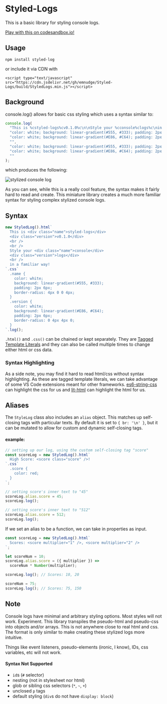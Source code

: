 # Styled-Logs

This is a basic library for styling console logs.

[Play with this on codesandbox.io!](https://codesandbox.io/s/styledconsolelogs-pc4lv)

## Usage

```
npm install styled-log
```

or include it via CDN with

```
<script type="text/javascript" src="https://cdn.jsdelivr.net/gh/emnudge/Styled-Logs/build/StyledLogs.min.js"></script>
```

## Background

console.log() allows for basic css styling which uses a syntax similar to:

```javascript
console.log(
  "This is %cstyled-logs%cv0.1.0%c\n\nStyle your %cconsole%clogs%c\nin a familiar way!",
  "color: white; background: linear-gradient(#555, #333); padding: 2px 6px; border-radius: 4px 0 0 4px;",
  "color: white; background: linear-gradient(#E86, #C64); padding: 2px 6px; border-radius: 0 4px 4px 0;",
  "",
  "color: white; background: linear-gradient(#555, #333); padding: 2px 6px; border-radius: 4px 0 0 4px;",
  "color: white; background: linear-gradient(#E86, #C64); padding: 2px 6px; border-radius: 0 4px 4px 0;",
  ""
);
```

which produces the following:

![stylized console log](https://i.imgur.com/vwKcepp.png)

As you can see, while this is a really cool feature, the syntax makes it fairly hard to read and create.
This miniature library creates a much more familiar syntax for styling complex stylized console logs.

## Syntax

```javascript
new StyledLog().html`
  This is <div class="name">styled-logs</div>
  <div class="version">v0.1.0</div>
  <br />
  <br />
  Style your <div class="name">console</div>
  <div class="version">logs</div>
  <br />
  in a familiar way!
`.css`
  .name { 
    color: white;
    background: linear-gradient(#555, #333);
    padding: 2px 6px;
    border-radius: 4px 0 0 4px;
  }
  .version {
    color: white;
    background: linear-gradient(#E86, #C64);
    padding: 2px 6px;
    border-radius: 0 4px 4px 0;
  }
`.log();
```

`.html()` and `.css()` can be chained or kept separately. They are [Tagged Template Literals](https://developer.mozilla.org/en-US/docs/Web/JavaScript/Reference/Template_literals#Tagged_templates) and they can also be called multiple times to change either html or css data.

### Syntax Highlighting

As a side note, you may find it hard to read html/css without syntax highlighting. As these are tagged template literals, we can take advantage of some VS Code extensions meant for other frameworks. [es6-string-css](https://marketplace.visualstudio.com/items?itemName=bashmish.es6-string-css) can highlight the css for us and [lit-html](https://marketplace.visualstudio.com/items?itemName=bierner.lit-html) can highlight the html for us.

## Aliases

The `StyleLog` class also includes an `alias` object. This matches up self-closing tags with particular texts. By default it is set to `{ br: '\n' }`, but it can be mutated to allow for custom and dynamic self-closing tags.

#### example:

```javascript
// setting up our log, using the custom self-closing tag "score"
const scoreLog = new StyledLog().html`
  High Score: <score class="score" />!
`.css`
  .score {
    color: red;
  }
`;

// setting score's inner text to "45"
scoreLog.alias.score = 45;
scoreLog.log();

// setting score's inner text to "512"
scoreLog.alias.score = 512;
scoreLog.log();
```

If we set an alias to be a function, we can take in properties as input.
```javascript
const scoreLog = new StyledLog().html`
  Scores: <score multiplier="1" />, <score multiplier="2" />
`;

let scoreNum = 10;
scoreLog.alias.score = ({ multiplier }) => 
  scoreNum * Number(multiplier);

scoreLog.log(); // Scores: 10, 20

scoreNum = 75;
scoreLog.log(); // Scores: 75, 150
```

## Note

Console logs have minimal and arbitrary styling options. Most styles will not work. Experiment.
This library transpiles the pseudo-html and pseudo-css into objects and/or arrays. This is not anywhere close to real html and css.
The format is only similar to make creating these stylized logs more intuitive.

Things like event listeners, pseudo-elements (ironic, I know), IDs, css variables, etc will not work.

#### Syntax Not Supported
- `id`s (`#` selector)
- nesting (not in stylesheet nor html)
- glob or sibling css selectors (`*`, `~`, `+`)
- unclosed `p` tags
- default styling (`div`s do not have `display: block`)
